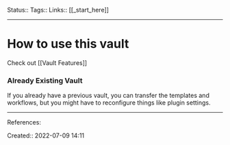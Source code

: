 Status::
Tags:: 
Links:: [[_start_here]]
___

# How to use this vault
Check out [[Vault Features]]
### Already Existing Vault
If you already have a previous vault, you can transfer the templates and workflows, but you might have to reconfigure things like plugin settings.

___
References:

Created:: 2022-07-09 14:11